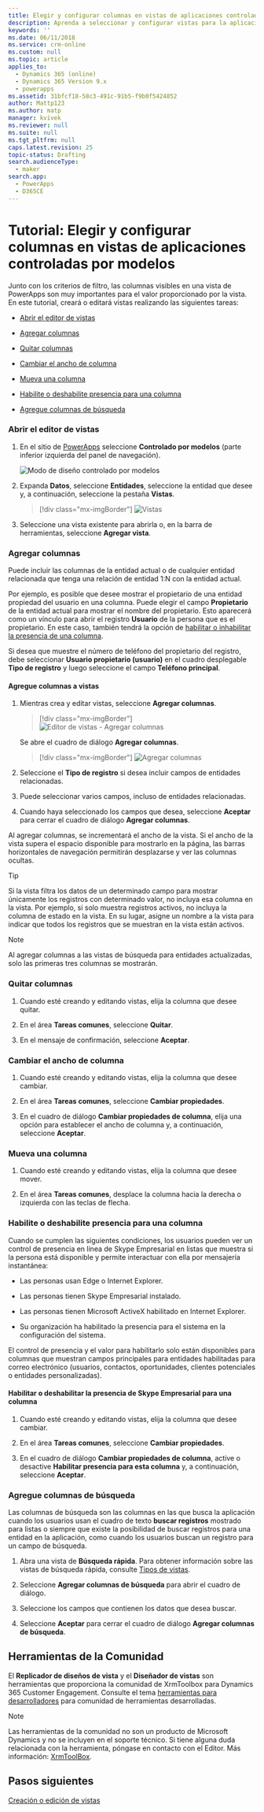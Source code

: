 ```yaml
---
title: Elegir y configurar columnas en vistas de aplicaciones controladas por modelos en PowerApps | MicrosoftDocs
description: Aprenda a seleccionar y configurar vistas para la aplicación
keywords: ''
ms.date: 06/11/2018
ms.service: crm-online
ms.custom: null
ms.topic: article
applies_to:
  - Dynamics 365 (online)
  - Dynamics 365 Version 9.x
  - powerapps
ms.assetid: 31bfcf18-58c3-491c-91b5-f9b0f5424852
author: Mattp123
ms.author: matp
manager: kvivek
ms.reviewer: null
ms.suite: null
ms.tgt_pltfrm: null
caps.latest.revision: 25
topic-status: Drafting
search.audienceType:
  - maker
search.app:
  - PowerApps
  - D365CE
---
```


# <a name="tutorial-choose-and-configure-columns-in-model-driven-app-views"></a>Tutorial: Elegir y configurar columnas en vistas de aplicaciones controladas por modelos

<a name="BKMK_ChooseAndConfigureColumns"></a>   

 Junto con los criterios de filtro, las columnas visibles en una vista de PowerApps son muy importantes para el valor proporcionado por la vista. En este tutorial, creará o editará vistas realizando las siguientes tareas:  

-   [Abrir el editor de vistas](choose-and-configure-columns.md#open-the-view-editor)  
   
-   [Agregar columnas](choose-and-configure-columns.md#BKMK_AddColumns)  
  
-   [Quitar columnas](choose-and-configure-columns.md#BKMK_RemoveColumns)  
  
-   [Cambiar el ancho de columna](choose-and-configure-columns.md#BKMK_ChangeColumnWidth)  
  
-   [Mueva una columna](choose-and-configure-columns.md#BKMK_MoveAColumns)  
  
-   [Habilite o deshabilite presencia para una columna](choose-and-configure-columns.md#BKMK_EnableOrDisablePresence)  
  
-   [Agregue columnas de búsqueda](choose-and-configure-columns.md#BKMK_AddFindColumns)  

### <a name="open-the-view-editor"></a>Abrir el editor de vistas

1.  En el sitio de [PowerApps](https://web.powerapps.com/?utm_source=padocs&utm_medium=linkinadoc&utm_campaign=referralsfromdoc) seleccione **Controlado por modelos** (parte inferior izquierda del panel de navegación).  

    ![Modo de diseño controlado por modelos](../model-driven-apps/media/model-driven-switch.png)

2.  Expanda **Datos**, seleccione **Entidades**, seleccione la entidad que desee y, a continuación, seleccione la pestaña **Vistas**. 

    > [!div class="mx-imgBorder"] 
    > ![Vistas](media/available-views.png)

3. Seleccione una vista existente para abrirla o, en la barra de herramientas, seleccione **Agregar vista**. 

<a name="BKMK_AddColumns"></a>   
### <a name="add-columns"></a>Agregar columnas  
 Puede incluir las columnas de la entidad actual o de cualquier entidad relacionada que tenga una relación de entidad 1:N con la entidad actual.  
  
 Por ejemplo, es posible que desee mostrar el propietario de una entidad propiedad del usuario en una columna. Puede elegir el campo **Propietario** de la entidad actual para mostrar el nombre del propietario. Esto aparecerá como un vínculo para abrir el registro **Usuario** de la persona que es el propietario. En este caso, también tendrá la opción de [habilitar o inhabilitar la presencia de una columna](choose-and-configure-columns.md#BKMK_EnableOrDisablePresence).  
  
 Si desea que muestre el número de teléfono del propietario del registro, debe seleccionar **Usuario propietario (usuario)** en el cuadro desplegable **Tipo de registro** y luego seleccione el campo **Teléfono principal**.  
  
#### <a name="add-columns-to-views"></a>Agregue columnas a vistas  
  
1.  Mientras crea y editar vistas, seleccione **Agregar columnas**. 

    > [!div class="mx-imgBorder"] 
    > ![Editor de vistas - Agregar columnas](media/view-editor.png)

    Se abre el cuadro de diálogo **Agregar columnas**.

    > [!div class="mx-imgBorder"] 
    > ![Agregar columnas](media/add-columns.png)
  
2.  Seleccione el **Tipo de registro** si desea incluir campos de entidades relacionadas.  
  
3.  Puede seleccionar varios campos, incluso de entidades relacionadas.  
  
4.  Cuando haya seleccionado los campos que desea, seleccione **Aceptar** para cerrar el cuadro de diálogo **Agregar columnas**.  
  
 Al agregar columnas, se incrementará el ancho de la vista. Si el ancho de la vista supera el espacio disponible para mostrarlo en la página, las barras horizontales de navegación permitirán desplazarse y ver las columnas ocultas.  
  
> [!TIP]
>  Si la vista filtra los datos de un determinado campo para mostrar únicamente los registros con determinado valor, no incluya esa columna en la vista. Por ejemplo, si solo muestra registros activos, no incluya la columna de estado en la vista. En su lugar, asigne un nombre a la vista para indicar que todos los registros que se muestran en la vista están activos.  
  
> [!NOTE]
>  Al agregar columnas a las vistas de búsqueda para entidades actualizadas, solo las primeras tres columnas se mostrarán.  
  
<a name="BKMK_RemoveColumns"></a>   
### <a name="remove-columns"></a>Quitar columnas  
  
1.  Cuando esté creando y editando vistas, elija la columna que desee quitar.  
  
2.  En el área **Tareas comunes**, seleccione **Quitar**.  
  
3.  En el mensaje de confirmación, seleccione **Aceptar**.  
  
<a name="BKMK_ChangeColumnWidth"></a>   
### <a name="change-column-width"></a>Cambiar el ancho de columna  
  
1.  Cuando esté creando y editando vistas, elija la columna que desee cambiar.  
  
2.  En el área **Tareas comunes**, seleccione **Cambiar propiedades**.  
  
3.  En el cuadro de diálogo **Cambiar propiedades de columna**, elija una opción para establecer el ancho de columna y, a continuación, seleccione **Aceptar**.  
  
<a name="BKMK_MoveAColumns"></a>   
### <a name="move-a-column"></a>Mueva una columna  
  
1.  Cuando esté creando y editando vistas, elija la columna que desee mover.  
  
2.  En el área **Tareas comunes**, desplace la columna hacia la derecha o izquierda con las teclas de flecha.  
  
<a name="BKMK_EnableOrDisablePresence"></a>   
### <a name="enable-or-disable-presence-for-a-column"></a>Habilite o deshabilite presencia para una columna  
 Cuando se cumplen las siguientes condiciones, los usuarios pueden ver un control de presencia en línea de Skype Empresarial en listas que muestra si la persona está disponible y permite interactuar con ella por mensajería instantánea:  
  
-   Las personas usan Edge o Internet Explorer.  
  
-   Las personas tienen Skype Empresarial instalado.  
  
-   Las personas tienen Microsoft ActiveX habilitado en Internet Explorer.  
  
-   Su organización ha habilitado la presencia para el sistema en la configuración del sistema.  
  
 El control de presencia y el valor para habilitarlo solo están disponibles para columnas que muestran campos principales para entidades habilitadas para correo electrónico (usuarios, contactos, oportunidades, clientes potenciales o entidades personalizadas).  
  
#### <a name="enable-or-disable-skype-for-business-presence-for-a-column"></a>Habilitar o deshabilitar la presencia de Skype Empresarial para una columna  
  
1.  Cuando esté creando y editando vistas, elija la columna que desee cambiar.  
  
2.  En el área **Tareas comunes**, seleccione **Cambiar propiedades**.  
  
3.  En el cuadro de diálogo **Cambiar propiedades de columna**, active o desactive **Habilitar presencia para esta columna** y, a continuación, seleccione **Aceptar**.  
  
<a name="BKMK_AddFindColumns"></a>   
### <a name="add-find-columns"></a>Agregue columnas de búsqueda  
 Las columnas de búsqueda son las columnas en las que busca la aplicación cuando los usuarios usan el cuadro de texto **buscar registros** mostrado para listas o siempre que existe la posibilidad de buscar registros para una entidad en la aplicación, como cuando los usuarios buscan un registro para un campo de búsqueda.  
  
1.  Abra una vista de **Búsqueda rápida**. Para obtener información sobre las vistas de búsqueda rápida, consulte [Tipos de vistas](create-edit-views.md#types-of-views).  
  
2.  Seleccione **Agregar columnas de búsqueda** para abrir el cuadro de diálogo.  
  
3.  Seleccione los campos que contienen los datos que desea buscar.  
  
4.  Seleccione **Aceptar** para cerrar el cuadro de diálogo **Agregar columnas de búsqueda**.  

## <a name="community-tools"></a>Herramientas de la Comunidad

El **Replicador de diseños de vista** y el **Diseñador de vistas** son herramientas que proporciona la comunidad de XrmToolbox para Dynamics 365 Customer Engagement. Consulte el tema [herramientas para desarrolladores](https://docs.microsoft.com/dynamics365/customer-engagement/developer/developer-tools) para comunidad de herramientas desarrolladas.

> [!NOTE]
> Las herramientas de la comunidad no son un producto de Microsoft Dynamics y no se incluyen en el soporte técnico. Si tiene alguna duda relacionada con la herramienta, póngase en contacto con el Editor. Más información: [XrmToolBox](https://www.xrmtoolbox.com). 

## <a name="next-steps"></a>Pasos siguientes
[Creación o edición de vistas](create-edit-views.md)
